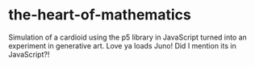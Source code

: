 # the-heart-of-mathematics
Simulation of a cardioid using the p5 library in JavaScript turned into an experiment in generative art. Love ya loads Juno! Did I mention its in JavaScript?!
